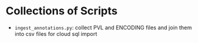# Collections of Scripts 

+ `ingest_annotations.py`: collect PVL and ENCODING files and join them into csv files for cloud sql import 
